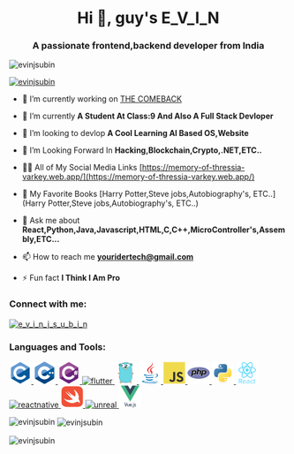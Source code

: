 <h1 align="center">Hi 👋, guy's E_V_I_N</h1>
<h3 align="center">A passionate frontend,backend developer from India</h3>

<p align="left"> <img src="https://komarev.com/ghpvc/?username=evinjsubin&label=Profile%20views&color=0e75b6&style=flat" alt="evinjsubin" /> </p>

<p align="left"> <a href="https://github.com/ryo-ma/github-profile-trophy"><img src="https://github-profile-trophy.vercel.app/?username=evinjsubin" alt="evinjsubin" /></a> </p>

- 🔭 I’m currently working on [THE COMEBACK](https://github.com/EVINJSUBIN/THECOMEBACK)

- 🌱 I’m currently **A Student At Class:9 And Also A Full Stack Devloper**

- 👯 I’m looking to devlop **A Cool Learning AI Based OS,Website**

- 🤝 I’m Looking Forward In **Hacking,Blockchain,Crypto,.NET,ETC..**

- 👨‍💻 All of My Social Media Links [https://memory-of-thressia-varkey.web.app/](https://memory-of-thressia-varkey.web.app/)

- 📝 My Favorite Books [Harry Potter,Steve jobs,Autobiography's, ETC..](Harry Potter,Steve jobs,Autobiography's, ETC..)

- 💬 Ask me about **React,Python,Java,Javascript,HTML,C,C++,MicroController's,Assembly,ETC...**

- 📫 How to reach me **youridertech@gmail.com**

- ⚡ Fun fact **I Think I Am Pro**

<h3 align="left">Connect with me:</h3>
<p align="left">
<a href="https://instagram.com/e_v_i_n_j_s_u_b_i_n" target="blank"><img align="center" src="https://raw.githubusercontent.com/rahuldkjain/github-profile-readme-generator/master/src/images/icons/Social/instagram.svg" alt="e_v_i_n_j_s_u_b_i_n" height="30" width="40" /></a>
</p>

<h3 align="left">Languages and Tools:</h3>
<p align="left"> <a href="https://www.cprogramming.com/" target="_blank" rel="noreferrer"> <img src="https://raw.githubusercontent.com/devicons/devicon/master/icons/c/c-original.svg" alt="c" width="40" height="40"/> </a> <a href="https://www.w3schools.com/cpp/" target="_blank" rel="noreferrer"> <img src="https://raw.githubusercontent.com/devicons/devicon/master/icons/cplusplus/cplusplus-original.svg" alt="cplusplus" width="40" height="40"/> </a> <a href="https://www.w3schools.com/cs/" target="_blank" rel="noreferrer"> <img src="https://raw.githubusercontent.com/devicons/devicon/master/icons/csharp/csharp-original.svg" alt="csharp" width="40" height="40"/> </a> <a href="https://flutter.dev" target="_blank" rel="noreferrer"> <img src="https://www.vectorlogo.zone/logos/flutterio/flutterio-icon.svg" alt="flutter" width="40" height="40"/> </a> <a href="https://golang.org" target="_blank" rel="noreferrer"> <img src="https://raw.githubusercontent.com/devicons/devicon/master/icons/go/go-original.svg" alt="go" width="40" height="40"/> </a> <a href="https://www.java.com" target="_blank" rel="noreferrer"> <img src="https://raw.githubusercontent.com/devicons/devicon/master/icons/java/java-original.svg" alt="java" width="40" height="40"/> </a> <a href="https://developer.mozilla.org/en-US/docs/Web/JavaScript" target="_blank" rel="noreferrer"> <img src="https://raw.githubusercontent.com/devicons/devicon/master/icons/javascript/javascript-original.svg" alt="javascript" width="40" height="40"/> </a> <a href="https://www.php.net" target="_blank" rel="noreferrer"> <img src="https://raw.githubusercontent.com/devicons/devicon/master/icons/php/php-original.svg" alt="php" width="40" height="40"/> </a> <a href="https://www.python.org" target="_blank" rel="noreferrer"> <img src="https://raw.githubusercontent.com/devicons/devicon/master/icons/python/python-original.svg" alt="python" width="40" height="40"/> </a> <a href="https://reactjs.org/" target="_blank" rel="noreferrer"> <img src="https://raw.githubusercontent.com/devicons/devicon/master/icons/react/react-original-wordmark.svg" alt="react" width="40" height="40"/> </a> <a href="https://reactnative.dev/" target="_blank" rel="noreferrer"> <img src="https://reactnative.dev/img/header_logo.svg" alt="reactnative" width="40" height="40"/> </a> <a href="https://developer.apple.com/swift/" target="_blank" rel="noreferrer"> <img src="https://raw.githubusercontent.com/devicons/devicon/master/icons/swift/swift-original.svg" alt="swift" width="40" height="40"/> </a> <a href="https://unrealengine.com/" target="_blank" rel="noreferrer"> <img src="https://raw.githubusercontent.com/kenangundogan/fontisto/036b7eca71aab1bef8e6a0518f7329f13ed62f6b/icons/svg/brand/unreal-engine.svg" alt="unreal" width="40" height="40"/> </a> <a href="https://vuejs.org/" target="_blank" rel="noreferrer"> <img src="https://raw.githubusercontent.com/devicons/devicon/master/icons/vuejs/vuejs-original-wordmark.svg" alt="vuejs" width="40" height="40"/> </a> </p>

<p><img align="left" src="https://github-readme-stats.vercel.app/api/top-langs?username=evinjsubin&show_icons=true&locale=en&layout=compact" alt="evinjsubin" /></p>

<p>&nbsp;<img align="center" src="https://github-readme-stats.vercel.app/api?username=evinjsubin&show_icons=true&locale=en" alt="evinjsubin" /></p>

<p><img align="center" src="https://github-readme-streak-stats.herokuapp.com/?user=evinjsubin&" alt="evinjsubin" /></p>
